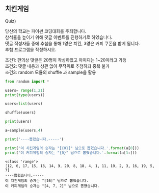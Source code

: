 ## 치킨게임

Quiz)

당신의 학교는 파이썬 코딩대회를 주최합니다.  
참석률을 높이기 위해 댓글 이벤트를 진행하기로 하였습니다.  
댓글 작성자들 중에 추첨을 통해 1명은 치킨, 3명은 커피 쿠폰을 받게 됩니다.  
추첨 프로그램을 작성하시오.

조건1: 편의상 댓글은 20명이 작성하였고 아이디는 1~20이라고 가정  
조건2: 댓글 내용과 상관 없이 무작위로 추첨하되 중복 불가  
조건3: random 모듈의 shuffle 과 sample을 활용


```python
from random import *

users= range(1,21)
print(type(users))

users=list(users)

shuffle(users)

print(users)

a=sample(users,4)

print('----뽑혔습니다.-----')

print('이 치킨게임의 승자는 "[{0}]" 님으로 뽑혔습니다.'.format(a[0]))
print('이 커피게임의 승자는 "{0}" 님으로 뽑혔습니다.'.format(a[1:]))
```

    <class 'range'>
    [12, 6, 17, 15, 13, 14, 9, 20, 8, 18, 4, 1, 11, 10, 2, 3, 16, 19, 5, 7]
    ----뽑혔습니다.-----
    이 치킨게임의 승자는 "[16]" 님으로 뽑혔습니다.
    이 커피게임의 승자는 "[4, 7, 2]" 님으로 뽑혔습니다.
    


```python

```
